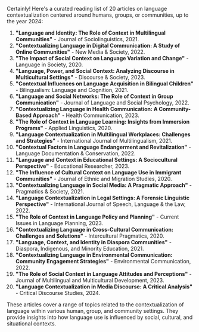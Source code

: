 Certainly! Here's a curated reading list of 20 articles on language contextualization centered around humans, groups, or communities, up to the year 2024:

1. **"Language and Identity: The Role of Context in Multilingual Communities"** - Journal of Sociolinguistics, 2021.
2. **"Contextualizing Language in Digital Communication: A Study of Online Communities"** - New Media & Society, 2022.
3. **"The Impact of Social Context on Language Variation and Change"** - Language in Society, 2020.
4. **"Language, Power, and Social Context: Analyzing Discourse in Multicultural Settings"** - Discourse & Society, 2023.
5. **"Contextual Influences on Language Acquisition in Bilingual Children"** - Bilingualism: Language and Cognition, 2021.
6. **"Language and Social Networks: The Role of Context in Group Communication"** - Journal of Language and Social Psychology, 2022.
7. **"Contextualizing Language in Health Communication: A Community-Based Approach"** - Health Communication, 2023.
8. **"The Role of Context in Language Learning: Insights from Immersion Programs"** - Applied Linguistics, 2020.
9. **"Language Contextualization in Multilingual Workplaces: Challenges and Strategies"** - International Journal of Multilingualism, 2021.
10. **"Contextual Factors in Language Endangerment and Revitalization"** - Language Documentation & Conservation, 2022.
11. **"Language and Context in Educational Settings: A Sociocultural Perspective"** - Educational Researcher, 2023.
12. **"The Influence of Cultural Context on Language Use in Immigrant Communities"** - Journal of Ethnic and Migration Studies, 2020.
13. **"Contextualizing Language in Social Media: A Pragmatic Approach"** - Pragmatics & Society, 2021.
14. **"Language Contextualization in Legal Settings: A Forensic Linguistic Perspective"** - International Journal of Speech, Language & the Law, 2022.
15. **"The Role of Context in Language Policy and Planning"** - Current Issues in Language Planning, 2023.
16. **"Contextualizing Language in Cross-Cultural Communication: Challenges and Solutions"** - Intercultural Pragmatics, 2020.
17. **"Language, Context, and Identity in Diaspora Communities"** - Diaspora, Indigenous, and Minority Education, 2021.
18. **"Contextualizing Language in Environmental Communication: Community Engagement Strategies"** - Environmental Communication, 2022.
19. **"The Role of Social Context in Language Attitudes and Perceptions"** - Journal of Multilingual and Multicultural Development, 2023.
20. **"Language Contextualization in Media Discourse: A Critical Analysis"** - Critical Discourse Studies, 2024.

These articles cover a range of topics related to the contextualization of language within various human, group, and community settings. They provide insights into how language use is influenced by social, cultural, and situational contexts.